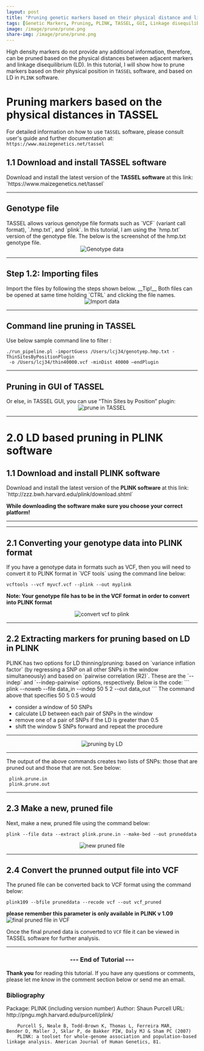 ```yaml
---
layout: post
title: "Pruning genetic markers based on their physical distance and linkage disequilibrium (LD)"
tags: [Genetic Markers, Pruning, PLINK, TASSEL, GUI, Linkage disequilibrium]
image: /image/prune/prune.png
share-img: /image/prune/prune.png
---
```



High density markers do not provide any additional information, therefore, can be pruned based on the physical distances between adjacent markers and linkage disequilibrium (LD). In this tutorial, I will show how to prune markers based on their physical position in `TASSEL` software, and based on LD in `PLINK` software. 

<h1>Pruning markers based on the physical distances in TASSEL</h1>

For detailed information on how to use `TASSEL` software, please consult user's guide and further documentation at: 
`https://www.maizegenetics.net/tassel`

<h2>1.1 Download and install TASSEL software </h2>
Download and install the latest version of the <strong> TASSEL software </strong> at this link:
`https://www.maizegenetics.net/tassel`

<hr>

<h2> Genotype file</h2>
TASSEL allows various genotype file formats such as `VCF` (variant call format), `.hmp.txt`, and `plink`. In this tutorial, I am using the `hmp.txt` version of the genotype file. The below is the screenshot of the hmp.txt genotype file. 

<center><img src="/image/gwas/geno.JPG" alt="Genotype data"></center>
<hr>

<h2> Step 1.2: Importing files </h2>
Import the files by following the steps shown below.
__Tip!__ Both files can be opened at same time holding `CTRL` and clicking the file names. 

<center><img src="/image/gwas/importfiles.gif" alt="Import data"></center>

<hr>

<h2> Command line pruning in TASSEL</h2>
Use below sample command line to filter :

```
./run_pipeline.pl -importGuess /Users/lcj34/genotyep.hmp.txt -ThinSitesByPositionPlugin 
 -o /Users/lcj34/thin40000.vcf -minDist 40000 –endPlugin
```
<hr>


<h2>Pruning in GUI of TASSEL </h2>
Or else, in TASSEL GUI, you can use “Thin Sites by Position” plugin:


<center><img src="/image/prune/prunetassel.gif" alt="prune in TASSEL"></center>
<hr>

<h1> 2.0 LD based pruning in PLINK software </h1>

<h2>1.1 Download and install PLINK software </h2>
Download and install the latest version of the <strong> PLINK software </strong> at this link:
`http://zzz.bwh.harvard.edu/plink/download.shtml`

**While downloading the software make sure you choose your correct platform!**
<hr>

  
<hr>

<h2> 2.1 Converting your genotype data into PLINK format </h2>
If you have a genotype data in formats such as VCF, then you will need to convert it to PLINK format in `VCF tools` using the command line below:

```
vcftools --vcf myvcf.vcf --plink --out myplink
```
**Note: Your genotype file has to be in the VCF format in order to convert into PLINK format**

<center><img src="/image/prune/vcftoplink.gif" alt="convert vcf to plink"></center>

<hr>

<h2> 2.2 Extracting markers for pruning based on LD in PLINK </h2>
PLINK has two options for LD thinning/pruning: based on `variance inflation factor` (by regressing a SNP on all other SNPs in the window simultaneously) and based on `pairwise correlation (R2)`.  These are the `--indep` and `--indep-pairwise` options, respectively. 
Below is the code:
```
plink --noweb --file data_in --indep 50 5 2 --out data_out
```
The command above that specifies 50 5 0.5 would 
<ul>
<li> consider a window of 50 SNPs </li>
<li> calculate LD between each pair of SNPs in the window</li>
<li> remove one of a pair of SNPs if the LD is greater than 0.5</li>
<li> shift the window 5 SNPs forward and repeat the procedure</li>
</ul>
<hr>
<center><img src="/image/prune/pruning.gif" alt="pruning by LD"></center>
<hr>

The output of the above commands creates two lists of SNPs: those that are pruned out and those that are not. See below:
```
 plink.prune.in
 plink.prune.out
```
<hr>
<h2> 2.3 Make a new, pruned file </h2>

Next, make a new, pruned file using the command below:
```
plink --file data --extract plink.prune.in --make-bed --out pruneddata
```
<center><img src="/image/prune/newfileprune.gif" alt="new pruned file"></center>
<hr>

<h2> 2.4 Convert the prunned output file into VCF </h2>

The pruned file can be converted back to VCF format using the command below:
```
plink109 --bfile pruneddata --recode vcf --out vcf_pruned
```
**please remember this parameter is only available in PLINK v 1.09**
<img src="/image/prune/prunedfinal.gif" alt="final pruned file in VCF">

Once the final pruned data is converted to `VCF` file it can be viewed in TASSEL software for further analysis.

<hr>

<center><h3> --- End of Tutorial --- </h3></center>


__Thank you__ for reading this tutorial. If you have any questions or comments, please let me know in the comment section below or send me an email. 


<h3> Bibliography </h3>
<p>
Package:     PLINK (including version number)
        Author:      Shaun Purcell
        URL:         http://pngu.mgh.harvard.edu/purcell/plink/

        Purcell S, Neale B, Todd-Brown K, Thomas L, Ferreira MAR, 
	Bender D, Maller J, Sklar P, de Bakker PIW, Daly MJ & Sham PC (2007) 
        PLINK: a toolset for whole-genome association and population-based 
	linkage analysis. American Journal of Human Genetics, 81.
</p>


<!-- Global site tag (gtag.js) - Google Analytics -->
<script async src="https://www.googletagmanager.com/gtag/js?id=UA-123359651-1"></script>
<script>
  window.dataLayer = window.dataLayer || [];
  function gtag(){dataLayer.push(arguments);}
  gtag('js', new Date());
  gtag('config', 'UA-123359651-1');
</script>

<script async src="//pagead2.googlesyndication.com/pagead/js/adsbygoogle.js"></script>
<script>
  (adsbygoogle = window.adsbygoogle || []).push({
    google_ad_client: "ca-pub-5126027065024936",
    enable_page_level_ads: true
  });
</script>

